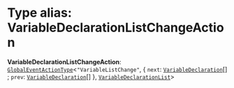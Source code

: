 # Type alias: VariableDeclarationListChangeAction

**VariableDeclarationListChangeAction**: [`GlobalEventActionType`](/auto-docs/fixed-layout-editor/interfaces/GlobalEventActionType.md)<`"VariableListChange"`, { `next`: [`VariableDeclaration`](/auto-docs/fixed-layout-editor/classes/VariableDeclaration.md)\[] ; `prev`: [`VariableDeclaration`](/auto-docs/fixed-layout-editor/classes/VariableDeclaration.md)\[]  }, [`VariableDeclarationList`](/auto-docs/fixed-layout-editor/classes/VariableDeclarationList.md)>
